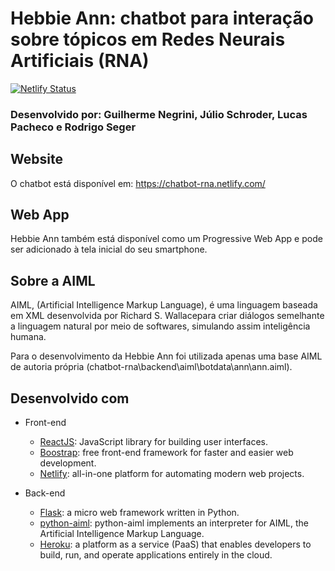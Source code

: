 # Hebbie Ann: chatbot para interação sobre tópicos em Redes Neurais Artificiais (RNA)
[![Netlify Status](https://api.netlify.com/api/v1/badges/4129201f-edf2-423c-bf11-a88c4d55126d/deploy-status)](https://app.netlify.com/sites/chatbot-rna/deploys)

### Desenvolvido por: Guilherme Negrini, Júlio Schroder, Lucas Pacheco e Rodrigo Seger

## Website

O chatbot está disponível em: https://chatbot-rna.netlify.com/

## Web App

Hebbie Ann também está disponível como um Progressive Web App e pode ser adicionado à tela inicial do seu smartphone.

## Sobre a AIML

AIML, (Artificial Intelligence Markup Language), é uma linguagem baseada em XML desenvolvida por Richard S. Wallacepara criar diálogos semelhante a linguagem natural por meio de softwares, simulando assim inteligência humana.

Para o desenvolvimento da Hebbie Ann foi utilizada apenas uma base AIML de autoria própria (chatbot-rna\backend\aiml\botdata\ann\ann.aiml).

## Desenvolvido com

- Front-end
  - [ReactJS](https://reactjs.org/): JavaScript library for building user interfaces.
  - [Boostrap](https://getbootstrap.com/): free front-end framework for faster and easier web development.
  - [Netlify](https://www.netlify.com/): all-in-one platform for automating modern web projects.

- Back-end
  - [Flask](https://www.palletsprojects.com/p/flask/): a micro web framework written in Python.
  - [python-aiml](https://pypi.org/project/python-aiml/): python-aiml implements an interpreter for AIML, the Artificial Intelligence Markup Language.
  - [Heroku](https://www.heroku.com): a platform as a service (PaaS) that enables developers to build, run, and operate applications entirely in the cloud.
 

